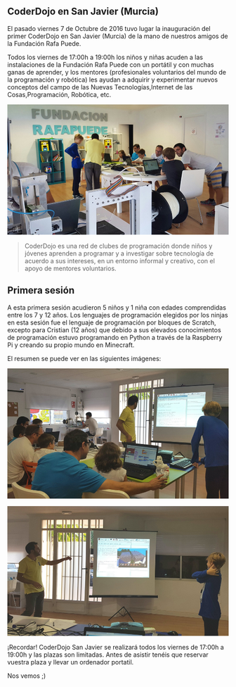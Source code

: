 ## CoderDojo en San Javier (Murcia)

El pasado viernes 7 de Octubre de 2016 tuvo lugar la inauguración del primer CoderDojo en San Javier (Murcia) de la mano de nuestros amigos de la Fundación Rafa Puede.

Todos los viernes de 17:00h a 19:00h los niños y niñas acuden a las instalaciones de la Fundación Rafa Puede con un portátil y con muchas ganas de aprender, y los mentores (profesionales voluntarios del mundo de la programación y robótica) les ayudan a adquirir y experimentar nuevos conceptos del campo de las Nuevas Tecnologías,Internet de las Cosas,Programación, Robótica, etc.

![](img/1.png)

> CoderDojo es una red de clubes de programación donde niños y jóvenes aprenden a programar y a investigar sobre tecnología de acuerdo a sus intereses, en un entorno informal y creativo, con el apoyo de mentores voluntarios.

## Primera sesión

A esta primera sesión acudieron 5 niños y 1 niña con edades comprendidas entre los 7 y 12 años. Los lenguajes de programación elegidos por los ninjas en esta sesión fue el lenguaje de programación por bloques de Scratch, excepto para Cristian (12 años) que debido a sus elevados conocimientos de programación estuvo programando en Python a través de la Raspberry Pi y creando su propio mundo en Minecraft.

El resumen se puede ver en las siguientes imágenes:

![](img/2.png)

![](img/3.png)

¡Recordar! CoderDojo San Javier se realizará todos los viernes de 17:00h a 19:00h y las plazas son limitadas. Antes de asistir tenéis que reservar vuestra plaza y llevar un ordenador portatil.

Nos vemos ;)
